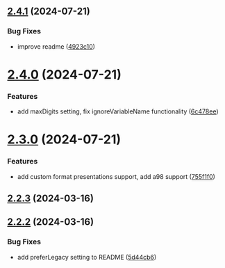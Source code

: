 ## [2.4.1](https://github.com/jeronimoek/color-picker-universal/compare/v2.4.0...v2.4.1) (2024-07-21)


### Bug Fixes

* improve readme ([4923c10](https://github.com/jeronimoek/color-picker-universal/commit/4923c103ee53bf0e7c5e62fbd90003a3c893e20f))



# [2.4.0](https://github.com/jeronimoek/color-picker-universal/compare/v2.3.0...v2.4.0) (2024-07-21)


### Features

* add maxDigits setting, fix ignoreVariableName functionality ([6c478ee](https://github.com/jeronimoek/color-picker-universal/commit/6c478ee0fb2d0c1db9800cce2f2cf1fb56f01e49))



# [2.3.0](https://github.com/jeronimoek/color-picker-universal/compare/v2.2.3...v2.3.0) (2024-07-21)


### Features

* add custom format presentations support, add a98 support ([755f1f0](https://github.com/jeronimoek/color-picker-universal/commit/755f1f0ef36a9990ea3a9914844e2290fc64d356))



## [2.2.3](https://github.com/jeronimoek/color-picker-universal/compare/v2.2.2...v2.2.3) (2024-03-16)



## [2.2.2](https://github.com/jeronimoek/color-picker-universal/compare/v2.2.1...v2.2.2) (2024-03-16)


### Bug Fixes

* add preferLegacy setting to README ([5d44cb6](https://github.com/jeronimoek/color-picker-universal/commit/5d44cb680e7ac6babc5be490ef1f8768288e067a))



